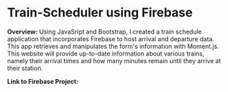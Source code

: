 # Train-Scheduler using Firebase

**Overview:** Using JavaSript and Bootstrap, I created a train schedule application that incorporates Firebase to host arrival and departure data. This app retrieves and manipulates the form's information with Moment.js. This website will provide up-to-date information about various trains, namely their arrival times and how many minutes remain until they arrive at their station.

**Link to Firebase Project:**









